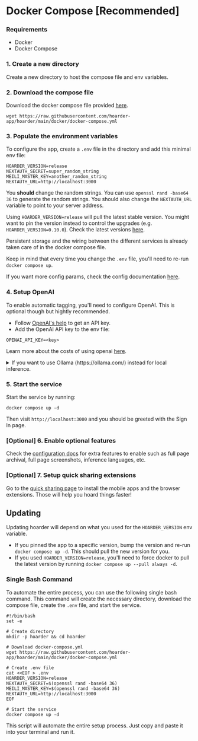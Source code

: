 # Docker Compose [Recommended]

### Requirements

- Docker
- Docker Compose

### 1. Create a new directory

Create a new directory to host the compose file and env variables.

### 2. Download the compose file

Download the docker compose file provided [here](https://github.com/hoarder-app/hoarder/blob/main/docker/docker-compose.yml).

```
wget https://raw.githubusercontent.com/hoarder-app/hoarder/main/docker/docker-compose.yml
```

### 3. Populate the environment variables

To configure the app, create a `.env` file in the directory and add this minimal env file:

```
HOARDER_VERSION=release
NEXTAUTH_SECRET=super_random_string
MEILI_MASTER_KEY=another_random_string
NEXTAUTH_URL=http://localhost:3000
```

You **should** change the random strings. You can use `openssl rand -base64 36` to generate the random strings. You should also change the `NEXTAUTH_URL` variable to point to your server address.

Using `HOARDER_VERSION=release` will pull the latest stable version. You might want to pin the version instead to control the upgrades (e.g. `HOARDER_VERSION=0.10.0`). Check the latest versions [here](https://github.com/hoarder-app/hoarder/pkgs/container/hoarder-web).

Persistent storage and the wiring between the different services is already taken care of in the docker compose file.

Keep in mind that every time you change the `.env` file, you'll need to re-run `docker compose up`.

If you want more config params, check the config documentation [here](/configuration).

### 4. Setup OpenAI

To enable automatic tagging, you'll need to configure OpenAI. This is optional though but hightly recommended.

- Follow [OpenAI's help](https://help.openai.com/en/articles/4936850-where-do-i-find-my-openai-api-key) to get an API key.
- Add the OpenAI API key to the env file:

```
OPENAI_API_KEY=<key>
```

Learn more about the costs of using openai [here](/openai).

<details>
    <summary>If you want to use Ollama (https://ollama.com/) instead for local inference.</summary>

    **Note:** The quality of the tags you'll get will depend on the quality of the model you choose.

    - Make sure ollama is running.
    - Set the `OLLAMA_BASE_URL` env variable to the address of the ollama API.
    - Set `INFERENCE_TEXT_MODEL` to the model you want to use for text inference in ollama (for example: `llama3.1`)
    - Set `INFERENCE_IMAGE_MODEL` to the model you want to use for image inference in ollama (for example: `llava`)
    - Make sure that you `ollama pull`-ed the models that you want to use.
    - You might want to tune the `INFERENCE_CONTEXT_LENGTH` as the default is quite small. The larger the value, the better the quality of the tags, but the more expensive the inference will be.

</details>

### 5. Start the service

Start the service by running:

```
docker compose up -d
```

Then visit `http://localhost:3000` and you should be greeted with the Sign In page.

### [Optional] 6. Enable optional features

Check the [configuration docs](/configuration) for extra features to enable such as full page archival, full page screenshots, inference languages, etc.

### [Optional] 7. Setup quick sharing extensions

Go to the [quick sharing page](/quick-sharing) to install the mobile apps and the browser extensions. Those will help you hoard things faster!

## Updating

Updating hoarder will depend on what you used for the `HOARDER_VERSION` env variable.

- If you pinned the app to a specific version, bump the version and re-run `docker compose up -d`. This should pull the new version for you.
- If you used `HOARDER_VERSION=release`, you'll need to force docker to pull the latest version by running `docker compose up --pull always -d`.

### Single Bash Command

To automate the entire process, you can use the following single bash command. This command will create the necessary directory, download the compose file, create the `.env` file, and start the service.

```
#!/bin/bash
set -e

# Create directory
mkdir -p hoarder && cd hoarder

# Download docker-compose.yml
wget https://raw.githubusercontent.com/hoarder-app/hoarder/main/docker/docker-compose.yml

# Create .env file
cat <<EOF > .env
HOARDER_VERSION=release
NEXTAUTH_SECRET=$(openssl rand -base64 36)
MEILI_MASTER_KEY=$(openssl rand -base64 36)
NEXTAUTH_URL=http://localhost:3000
EOF

# Start the service
docker compose up -d
```

This script will automate the entire setup process. Just copy and paste it into your terminal and run it.
